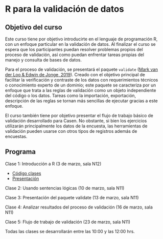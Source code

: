 #  R para la validación de datos

## Objetivo del curso

Este curso tiene por objetivo introducirte en el lenguaje de programación R, con un enfoque particular en la validación de datos. Al finalizar el curso se espera que los participantes puedan resolver problemas propios del proceso de validación, así como puedan enfrentar tareas propias del manejo y consulta de bases de datos.

Para el proceso de validación, se presentará el paquete `validate` ([Mark van der Loo & Edwin de Jonge, 2019](https://cran.r-project.org/web/packages/validate/vignettes/introduction.html)). Creado con el objetivo principal de facilitar la verificación y contraste de los datos con requerimientos técnicos o conocimiento experto de un dominio; este paquete se caracteriza por un enfoque que trata a las reglas de validación como un objeto independiente del código o los datos. Tareas como la importación, exportación, descripción de las reglas se tornan más sencillas de ejecutar gracias a este enfoque.

El curso también tiene por objetivo presentar el flujo de trabajo básico de validación desarrollado para Casen. No obstante, si bien los ejercicios utilizarán principalmente los datos de la encuesta, las herramientas de validación pueden usarse con otros tipos de registros además de encuestas.

## Programa

Clase 1: Introducción a R (3 de marzo, sala N12)

- [Código clases](https://www.dropbox.com/sh/lmh8dy6ircatnj5/AADs7Srdmy94b6KToCMai8D4a?dl=0&preview=codigo-en-vivo1.R)
- [Presentación](https://docs.google.com/presentation/d/1SG_JSgKvfkdnTheBg6MpGicCYCuhrr9r-aUN-Dk3UB8/edit?usp=sharing)

Clase 2: Usando sentencias lógicas (10 de marzo, sala N11)

Clase 3: Presentación del paquete validate (13 de marzo, sala N11)

Clase 4: Analizar resultados del proceso de validación (16 de marzo, sala N11)

Clase 5: Flujo de trabajo de validación (23 de marzo, sala N11)

Todas las clases se desarrollarán entre las 10:00 y las 12:00 hrs.
